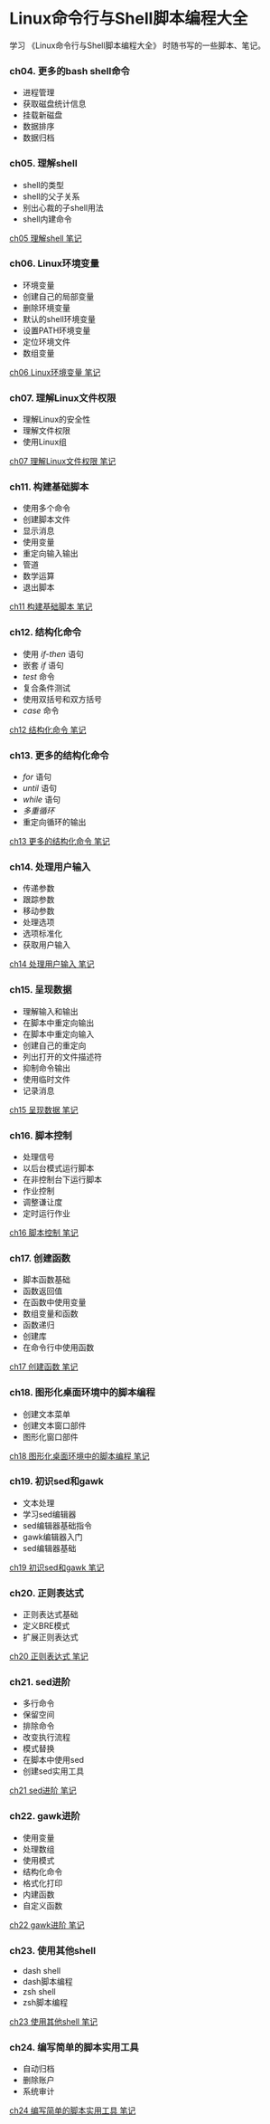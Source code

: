 # Linux命令行与Shell脚本编程大全

学习 《Linux命令行与Shell脚本编程大全》 时随书写的一些脚本、笔记。

### ch04. 更多的bash shell命令

- 进程管理
- 获取磁盘统计信息
- 挂载新磁盘
- 数据排序
- 数据归档

### ch05. 理解shell

- shell的类型
- shell的父子关系
- 别出心裁的子shell用法
- shell内建命令

[ch05 理解shell 笔记](./ch05/README.md)

### ch06. Linux环境变量

- 环境变量
- 创建自己的局部变量
- 删除环境变量
- 默认的shell环境变量
- 设置PATH环境变量
- 定位环境文件
- 数组变量

[ch06 Linux环境变量 笔记](./ch06/README.md)

### ch07. 理解Linux文件权限

- 理解Linux的安全性
- 理解文件权限
- 使用Linux组

[ch07 理解Linux文件权限 笔记](./ch07/README.md)

### ch11. 构建基础脚本

- 使用多个命令
- 创建脚本文件
- 显示消息
- 使用变量
- 重定向输入输出
- 管道
- 数学运算
- 退出脚本

[ch11 构建基础脚本 笔记](./ch11/README.md)

### ch12. 结构化命令

- 使用 *if-then* 语句
- 嵌套 *if* 语句
- *test* 命令
- 复合条件测试
- 使用双括号和双方括号
- *case* 命令

[ch12 结构化命令 笔记](./ch12/README.md)

### ch13. 更多的结构化命令

- *for* 语句
- *until* 语句
- *while* 语句
- *多重循环*
- 重定向循环的输出

[ch13 更多的结构化命令 笔记](./ch13/README.md)

### ch14. 处理用户输入

- 传递参数
- 跟踪参数
- 移动参数
- 处理选项
- 选项标准化
- 获取用户输入

[ch14 处理用户输入 笔记](./ch14/README.md)

### ch15. 呈现数据

- 理解输入和输出
- 在脚本中重定向输出
- 在脚本中重定向输入
- 创建自己的重定向
- 列出打开的文件描述符
- 抑制命令输出
- 使用临时文件
- 记录消息

[ch15 呈现数据 笔记](./ch15/README.md)

### ch16. 脚本控制

- 处理信号
- 以后台模式运行脚本
- 在非控制台下运行脚本
- 作业控制
- 调整谦让度
- 定时运行作业

[ch16 脚本控制 笔记](./ch16/README.md)

### ch17. 创建函数

- 脚本函数基础
- 函数返回值
- 在函数中使用变量
- 数组变量和函数
- 函数递归
- 创建库
- 在命令行中使用函数

[ch17 创建函数 笔记](./ch17/README.md)

### ch18. 图形化桌面环境中的脚本编程

- 创建文本菜单
- 创建文本窗口部件
- 图形化窗口部件

[ch18 图形化桌面环境中的脚本编程 笔记](./ch18/README.md)

### ch19. 初识sed和gawk

- 文本处理
- 学习sed编辑器
- sed编辑器基础指令
- gawk编辑器入门
- sed编辑器基础

[ch19 初识sed和gawk 笔记](./ch19/README.md)

### ch20. 正则表达式

- 正则表达式基础
- 定义BRE模式
- 扩展正则表达式

[ch20 正则表达式 笔记](./ch20/README.md)

### ch21. sed进阶

- 多行命令
- 保留空间
- 排除命令
- 改变执行流程
- 模式替换
- 在脚本中使用sed
- 创建sed实用工具

[ch21 sed进阶 笔记](./ch21/README.md)

### ch22. gawk进阶

- 使用变量
- 处理数组
- 使用模式
- 结构化命令
- 格式化打印
- 内建函数
- 自定义函数

[ch22 gawk进阶 笔记](./ch22/README.md)

### ch23. 使用其他shell

- dash shell
- dash脚本编程
- zsh shell
- zsh脚本编程

[ch23 使用其他shell 笔记](./ch23/README.md)

### ch24. 编写简单的脚本实用工具

- 自动归档
- 删除账户
- 系统审计

[ch24 编写简单的脚本实用工具 笔记](./ch24/README.md)